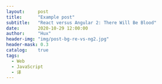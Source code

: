 ```yaml
---
layout:     post
title:      "Example post"
subtitle:   "React versus Angular 2: There Will Be Blood"
date:       2020-10-29 12:00:00
author:     "Hux"
header-img: "img/post-bg-re-vs-ng2.jpg"
header-mask: 0.3
catalog:    true
tags:
  - Web
  - JavaScript
  - 译
---
```


